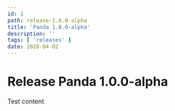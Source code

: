 ```yaml
---
id: 1
path: release-1.0.0-alpha
title: 'Panda 1.0.0-alpha'
description: ''
tags: [ 'releases' ]
date: 2020-04-02
---
```


# Release Panda 1.0.0-alpha
Test content